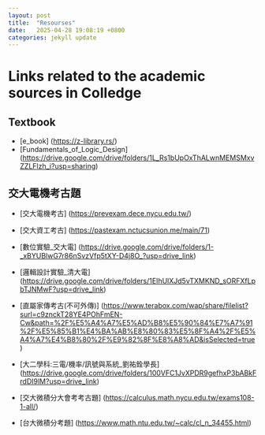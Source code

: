 ```yaml
---
layout: post
title:  "Resourses"
date:   2025-04-28 19:08:19 +0800
categories: jekyll update
---
```

# **Links related to the academic sources in Colledge**
## Textbook

- [e_book] (https://z-library.rs/)
- [Fundamentals_of_Logic_Design] (https://drive.google.com/drive/folders/1L_Rs1bUpOxThALwnMEMSMxvZZLFlzh_i?usp=sharing)

## 交大電機考古題

- [交大電機考古] (https://prevexam.dece.nycu.edu.tw/)

- [交大資工考古] (https://pastexam.nctucsunion.me/main/71)

- [數位實驗_交大電] (https://drive.google.com/drive/folders/1-_xBYUBlwG7r86nSvzVfp5tXY-D4j8O_?usp=drive_link)

- [邏輯設計實驗_清大電] (https://drive.google.com/drive/folders/1EIhUlXJd5vTXMKND_sORFXfLpbTJNMwF?usp=drive_link)

- [直屬家傳考古(不可外傳)] (https://www.terabox.com/wap/share/filelist?surl=c9znckT28YE4POhFmEN-Cw&path=%2F%E5%A4%A7%E5%AD%B8%E5%90%84%E7%A7%91%2F%E5%85%B1%E4%BA%AB%E8%80%83%E5%8F%A4%2F%E5%A4%A7%E4%B8%80%2F%E9%82%8F%E8%A8%AD&isSelected=true
)

- [大二學科:三電/機率/訊號與系統_劉祐銓學長] (https://drive.google.com/drive/folders/100VFC1JvXPDR9gefhxP3bABkFrdDI9lM?usp=drive_link)  

- [交大微積分大會考考古題] (https://calculus.math.nycu.edu.tw/exams108-1-all/)

- [台大微積分考題] (https://www.math.ntu.edu.tw/~calc/cl_n_34455.html)

